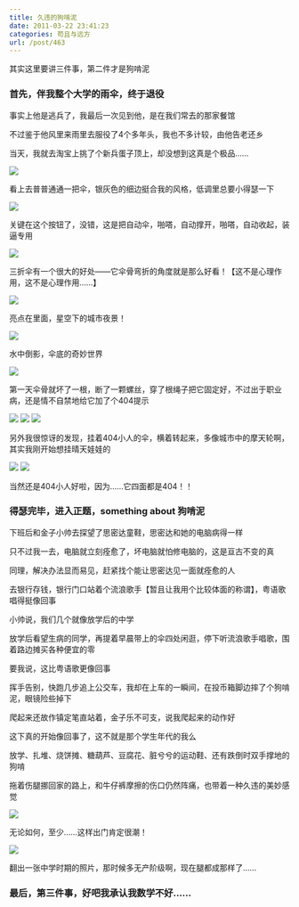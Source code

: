 ```yaml
---
title: 久违的狗啃泥
date: 2011-03-22 23:41:23
categories: 苟且与远方
url: /post/463
---
```


其实这里要讲三件事，第二件才是狗啃泥

### 首先，伴我整个大学的雨伞，终于退役

事实上他是逃兵了，我最后一次见到他，是在我们常去的那家餐馆

不过鉴于他风里来雨里去服役了4个多年头，我也不多计较，由他告老还乡

当天，我就去淘宝上挑了个新兵蛋子顶上，却没想到这真是个极品……

![](http://qiniu.colacdn.com/img/posts/2011-03/03-22/1.jpg)

看上去普普通通一把伞，银灰色的细边挺合我的风格，低调里总要小得瑟一下

![](http://qiniu.colacdn.com/img/posts/2011-03/03-22/2.jpg)

关键在这个按钮了，没错，这是把自动伞，啪嗒，自动撑开，啪嗒，自动收起，装逼专用

![](http://qiniu.colacdn.com/img/posts/2011-03/03-22/3.jpg)

三折伞有一个很大的好处——它伞骨弯折的角度就是那么好看！【这不是心理作用，这不是心理作用……】

![](http://qiniu.colacdn.com/img/posts/2011-03/03-22/4.jpg)

亮点在里面，星空下的城市夜景！

![](http://qiniu.colacdn.com/img/posts/2011-03/03-22/5.jpg)

水中倒影，伞底的奇妙世界

![](http://qiniu.colacdn.com/img/posts/2011-03/03-22/6.jpg)

第一天伞骨就坏了一根，断了一颗螺丝，穿了根绳子把它固定好，不过出于职业病，还是情不自禁地给它加了个404提示

![](http://qiniu.colacdn.com/img/posts/2011-03/03-22/7.jpg) ![](http://qiniu.colacdn.com/img/posts/2011-03/03-22/8.jpg) ![](http://qiniu.colacdn.com/img/posts/2011-03/03-22/9.jpg)

另外我很惊讶的发现，挂着404小人的伞，横着转起来，多像城市中的摩天轮啊，其实我刚开始想挂晴天娃娃的

![](http://qiniu.colacdn.com/img/posts/2011-03/03-22/10.jpg) ![](http://qiniu.colacdn.com/img/posts/2011-03/03-22/11.jpg)

当然还是404小人好啦，因为……它四面都是404！！

### 得瑟完毕，进入正题，something about 狗啃泥

下班后和金子小帅去探望了思密达童鞋，思密达和她的电脑病得一样

只不过我一去，电脑就立刻痊愈了，坏电脑就怕修电脑的，这是亘古不变的真

同理，解决办法显而易见，赶紧找个能让思密达见一面就痊愈的人

去银行存钱，银行门口站着个流浪歌手【暂且让我用个比较体面的称谓】，粤语歌唱得挺像回事

小帅说，我们几个就像放学后的中学

放学后看望生病的同学，再提着早晨带上的伞四处闲逛，停下听流浪歌手唱歌，围着路边摊买各种便宜的零

要我说，这比粤语歌更像回事

挥手告别，快跑几步追上公交车，我却在上车的一瞬间，在投币箱脚边摔了个狗啃泥，眼镜险些掉下

爬起来还故作镇定笔直站着，金子乐不可支，说我爬起来的动作好

这下真的开始像回事了，这不就是那个学生年代的我么

放学、扎堆、烧饼摊、糖葫芦、豆腐花、脏兮兮的运动鞋、还有跌倒时双手撑地的狗啃

拖着伤腿挪回家的路上，和牛仔裤摩擦的伤口仍然阵痛，也带着一种久违的美妙感觉

![](http://qiniu.colacdn.com/img/posts/2011-03/03-22/12.jpg)

无论如何，至少……这样出门肯定很潮！

![](http://qiniu.colacdn.com/img/posts/2011-03/03-22/13.jpg)

翻出一张中学时期的照片，那时候多无产阶级啊，现在腿都成那样了……

### 最后，第三件事，好吧我承认我数学不好……